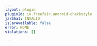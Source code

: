 ```yaml
---
layout: plugin
pluginId: io.freefair.android-checkstyle
jarSha1: INVALID
isJarAvailable: false
error: NONE
violations: []

---
```

